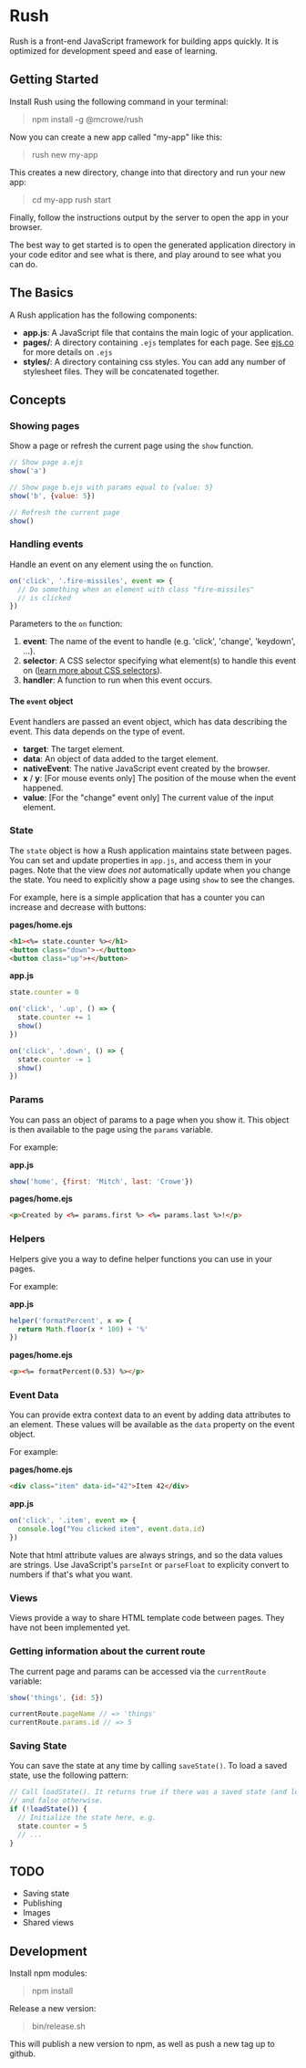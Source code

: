 # Rush

Rush is a front-end JavaScript framework for building apps quickly. It is optimized for development speed and ease of learning.

## Getting Started

Install Rush using the following command in your terminal:

> npm install -g @mcrowe/rush

Now you can create a new app called "my-app" like this:

> rush new my-app

This creates a new directory, change into that directory and run your new app:

> cd my-app
> rush start

Finally, follow the instructions output by the server to open the app in your browser.

The best way to get started is to open the generated application directory in your code editor and see what is there, and play around to see what you can do.

## The Basics

A Rush application has the following components:

- **app.js**: A JavaScript file that contains the main logic of your application.
- **pages/**: A directory containing `.ejs` templates for each page. See [ejs.co](http://ejs.co/) for more details on `.ejs`
- **styles/**: A directory containing css styles. You can add any number of stylesheet files. They will be concatenated together.

## Concepts

### Showing pages

Show a page or refresh the current page using the `show` function.

```js
// Show page a.ejs
show('a')

// Show page b.ejs with params equal to {value: 5}
show('b', {value: 5})

// Refresh the current page
show()
```

### Handling events

Handle an event on any element using the `on` function.

```js
on('click', '.fire-missiles', event => {
  // Do something when an element with class "fire-missiles"
  // is clicked
})
```

Parameters to the `on` function:

1. **event**: The name of the event to handle (e.g. 'click', 'change', 'keydown', ...).
2. **selector**: A CSS selector specifying what element(s) to handle this event on ([learn more about CSS selectors](https://www.w3schools.com/cssref/css_selectors.asp)).
3. **handler**: A function to run when this event occurs.


#### The `event` object

Event handlers are passed an event object, which has data describing the event. This data depends on the type of event.

- **target**: The target element.
- **data**: An object of data added to the target element.
- **nativeEvent**: The native JavaScript event created by the browser.
- **x** / **y**: [For mouse events only] The position of the mouse when the event happened.
- **value**: [For the "change" event only] The current value of the input element.

### State

The `state` object is how a Rush application maintains state between pages. You can set and update properties in `app.js`, and access them in your pages. Note that the view *does not* automatically update when you change the state. You need to explicitly show a page using `show` to see the changes.

For example, here is a simple application that has a counter you can increase and decrease with buttons:

**pages/home.ejs**

```html
<h1><%= state.counter %></h1>
<button class="down">-</button>
<button class="up">+</button>
```

**app.js**

```js
state.counter = 0

on('click', '.up', () => {
  state.counter += 1
  show()
})

on('click', '.down', () => {
  state.counter -= 1
  show()
})
```

### Params

You can pass an object of params to a page when you show it. This object is then available to the page using the `params` variable.

For example:

**app.js**

```js
show('home', {first: 'Mitch', last: 'Crowe'})
```

**pages/home.ejs**

```html
<p>Created by <%= params.first %> <%= params.last %>!</p>
```

### Helpers

Helpers give you a way to define helper functions you can use in your pages.

For example:

**app.js**

```js
helper('formatPercent', x => {
  return Math.floor(x * 100) + '%'
})
```

**pages/home.ejs**

```html
<p><%= formatPercent(0.53) %></p>
```

### Event Data

You can provide extra context data to an event by adding data attributes to an element. These values will be available as the `data` property on the event object.

For example:

**pages/home.ejs**

```html
<div class="item" data-id="42">Item 42</div>
```

**app.js**

```js
on('click', '.item', event => {
  console.log("You clicked item", event.data.id)
})
```

Note that html attribute values are always strings, and so the data values are strings. Use JavaScript's `parseInt` or `parseFloat` to explicity convert to numbers if that's what you want.

### Views

Views provide a way to share HTML template code between pages. They have not been implemented yet.

### Getting information about the current route

The current page and params can be accessed via the `currentRoute` variable:

```js
show('things', {id: 5})

currentRoute.pageName // => 'things'
currentRoute.params.id // => 5

```

### Saving State

You can save the state at any time by calling `saveState()`. To load a saved state, use the following pattern:

```js
// Call loadState(). It returns true if there was a saved state (and loads it),
// and false otherwise.
if (!loadState()) {
  // Initialize the state here, e.g.
  state.counter = 5
  // ...
}
```

## TODO

- Saving state
- Publishing
- Images
- Shared views


## Development

Install npm modules:

> npm install

Release a new version:

> bin/release.sh

This will publish a new version to npm, as well as push a new tag up to github.